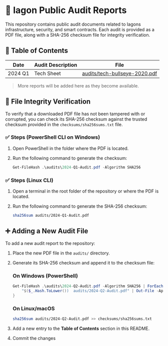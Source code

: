 # 📄 Iagon Public Audit Reports

This repository contains public audit documents related to Iagons infrastructure, security, and smart contracts. Each audit is provided as a PDF file, along with a SHA-256 checksum file for integrity verification.

## 📂 Table of Contents

| Date       | Audit Description           | File                        |
|------------|-----------------------------|-----------------------------|
| 2024 Q1    | Tech Sheet | [audits/tech-bullseye-2020.pdf](audits/tech-bullseye-2020.pdf) |

> More reports will be added here as they become available.

## 🔐 File Integrity Verification

To verify that a downloaded PDF file has not been tampered with or corrupted, you can check its SHA-256 checksum against the trusted checksum provided in the `checksums/sha256sums.txt` file.

### ✅ Steps (PowerShell CLI on Windows)

1. Open PowerShell in the folder where the PDF is located.

2. Run the following command to generate the checksum:

   ```powershell
   Get-FileHash .\audits\2024-Q1-Audit.pdf -Algorithm SHA256
   ``` 

### ✅ Steps (Linux CLI)

1. Open a terminal in the root folder of the repository or where the PDF is located.

2. Run the following command to generate the SHA-256 checksum:

   ```bash
   sha256sum audits/2024-Q1-Audit.pdf
   ```

## ➕ Adding a New Audit File

To add a new audit report to the repository:

1. Place the new PDF file in the `audits/` directory.

2. Generate its SHA-256 checksum and append it to the checksum file:

   ### On Windows (PowerShell)
   ```powershell
   Get-FileHash .\audits\2024-Q2-Audit.pdf -Algorithm SHA256 | ForEach-Object {
       "$($_.Hash.ToLower())  audits/2024-Q2-Audit.pdf" | Out-File -Append checksums\sha256sums.txt -Encoding utf8
   }
   ```

   ### On Linux/macOS
   ```bash
   sha256sum audits/2024-Q2-Audit.pdf >> checksums/sha256sums.txt
   ```

3. Add a new entry to the **Table of Contents** section in this README.

4. Commit the changes
